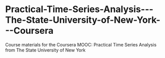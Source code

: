 # Practical-Time-Series-Analysis---The-State-University-of-New-York---Coursera
Course materials for the Coursera MOOC: Practical Time Series Analysis from The State University of New York
